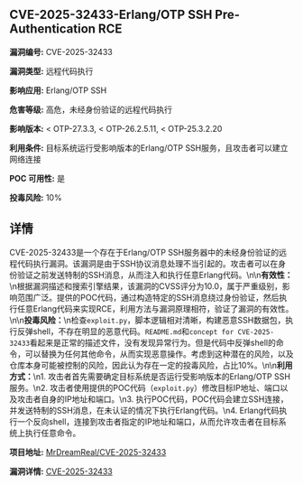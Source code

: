 ## CVE-2025-32433-Erlang/OTP SSH Pre-Authentication RCE

**漏洞编号:** CVE-2025-32433

**漏洞类型:** 远程代码执行

**影响应用:** Erlang/OTP SSH

**危害等级:** 高危，未经身份验证的远程代码执行

**影响版本:** < OTP-27.3.3, < OTP-26.2.5.11, < OTP-25.3.2.20

**利用条件:** 目标系统运行受影响版本的Erlang/OTP SSH服务，且攻击者可以建立网络连接

**POC 可用性:** 是

**投毒风险:** 10%

## 详情

CVE-2025-32433是一个存在于Erlang/OTP SSH服务器中的未经身份验证的远程代码执行漏洞。该漏洞是由于SSH协议消息处理不当引起的。攻击者可以在身份验证之前发送特制的SSH消息，从而注入和执行任意Erlang代码。\n\n**有效性：**\n根据漏洞描述和搜索引擎结果，该漏洞的CVSS评分为10.0，属于严重级别，影响范围广泛。提供的POC代码，通过构造特定的SSH消息绕过身份验证，然后执行任意Erlang代码来实现RCE，利用方法与漏洞原理相符，验证了漏洞的有效性。\n\n**投毒风险：**\n检查`exploit.py`，脚本逻辑相对清晰，构建恶意SSH数据包，执行反弹shell，不存在明显的恶意代码。`README.md`和`concept for CVE-2025-32433`看起来是正常的描述文件，没有发现异常行为。但是代码中反弹shell的命令，可以替换为任何其他命令，从而实现恶意操作。考虑到这种潜在的风险，以及仓库本身可能被控制的风险，因此认为存在一定的投毒风险，占比10%。\n\n**利用方式：**\n1.  攻击者首先需要确定目标系统是否运行受影响版本的Erlang/OTP SSH服务。\n2.  攻击者使用提供的POC代码（`exploit.py`）修改目标IP地址、端口以及攻击者自身的IP地址和端口。\n3.  执行POC代码，POC代码会建立SSH连接，并发送特制的SSH消息，在未认证的情况下执行Erlang代码。\n4.  Erlang代码执行一个反向shell，连接到攻击者指定的IP地址和端口，从而允许攻击者在目标系统上执行任意命令。

**项目地址:** [MrDreamReal/CVE-2025-32433](https://github.com/MrDreamReal/CVE-2025-32433)

**漏洞详情:** [CVE-2025-32433](https://nvd.nist.gov/vuln/detail/CVE-2025-32433)